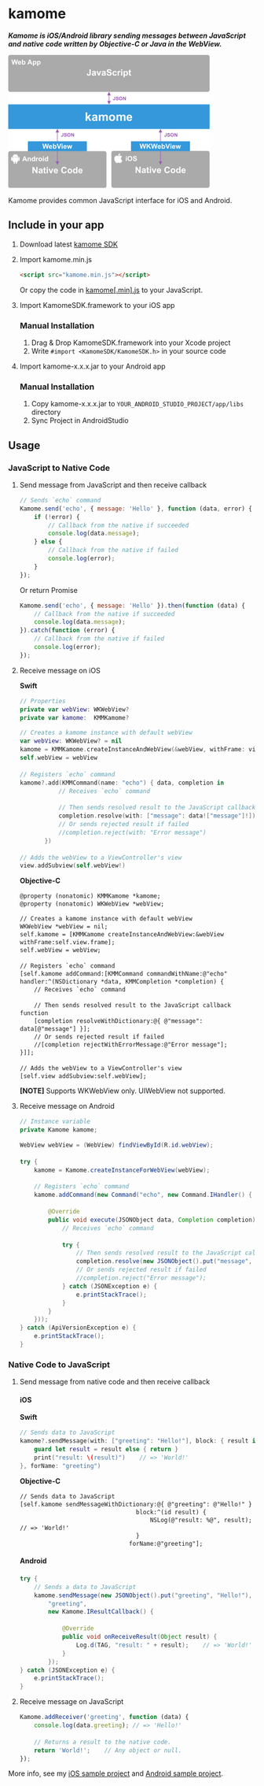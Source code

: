 # kamome

***Kamome is iOS/Android library sending messages between JavaScript and native code written by Objective-C or Java in the WebView.***

<img src="./README/images/illustration.png" width="410">

Kamome provides common JavaScript interface for iOS and Android.

## Include in your app

1. Download latest [kamome SDK](https://github.com/HituziANDO/kamome/releases)

1. Import kamome.min.js
	
	```html
	<script src="kamome.min.js"></script>
	```
	
	Or copy the code in [kamome[.min].js](https://github.com/HituziANDO/kamome/blob/master/js/src/kamome.js) to your JavaScript.

1. Import KamomeSDK.framework to your iOS app
	
	### Manual Installation
	
	1. Drag & Drop KamomeSDK.framework into your Xcode project
	1. Write `#import <KamomeSDK/KamomeSDK.h>` in your source code

1. Import kamome-x.x.x.jar to your Android app
	
	### Manual Installation
	
	1. Copy kamome-x.x.x.jar to `YOUR_ANDROID_STUDIO_PROJECT/app/libs` directory
	1. Sync Project in AndroidStudio

## Usage

### JavaScript to Native Code

1. Send message from JavaScript and then receive callback
	
	```javascript
	// Sends `echo` command
	Kamome.send('echo', { message: 'Hello' }, function (data, error) {
	    if (!error) {
	        // Callback from the native if succeeded
	        console.log(data.message);
	    } else {
	        // Callback from the native if failed
	        console.log(error);
	    }
	});
	```
	
	Or return Promise
	
	```javascript
	Kamome.send('echo', { message: 'Hello' }).then(function (data) {
	    // Callback from the native if succeeded
	    console.log(data.message);
	}).catch(function (error) {
	    // Callback from the native if failed
	    console.log(error);
	});
	```

1. Receive message on iOS
	
	**Swift**

	```swift
	// Properties
	private var webView: WKWebView?
	private var kamome:  KMMKamome?
	```
	
	```swift
	// Creates a kamome instance with default webView
	var webView: WKWebView? = nil
	kamome = KMMKamome.createInstanceAndWebView(&webView, withFrame: view.frame)
	self.webView = webView
	
	// Registers `echo` command
	kamome?.add(KMMCommand(name: "echo") { data, completion in
	           // Receives `echo` command
	           
	           // Then sends resolved result to the JavaScript callback function
	           completion.resolve(with: ["message": data!["message"]!])
	           // Or sends rejected result if failed
	           //completion.reject(with: "Error message")
	       })
	
	// Adds the webView to a ViewController's view
	view.addSubview(self.webView!)
	```
	
	**Objective-C**
	
	```objc
	@property (nonatomic) KMMKamome *kamome;
	@property (nonatomic) WKWebView *webView;
	```
	
	```objc
	// Creates a kamome instance with default webView
    WKWebView *webView = nil;
    self.kamome = [KMMKamome createInstanceAndWebView:&webView withFrame:self.view.frame];
    self.webView = webView;
	
	// Registers `echo` command
	[self.kamome addCommand:[KMMCommand commandWithName:@"echo" handler:^(NSDictionary *data, KMMCompletion *completion) {
	    // Receives `echo` command
	    
	    // Then sends resolved result to the JavaScript callback function
	    [completion resolveWithDictionary:@{ @"message": data[@"message"] }];
	    // Or sends rejected result if failed
	    //[completion rejectWithErrorMessage:@"Error message"];
	}]];
	
	// Adds the webView to a ViewController's view
	[self.view addSubview:self.webView];
	```
	
	**[NOTE]** Supports WKWebView only. UIWebView not supported.
	
1. Receive message on Android
	
	```java
	// Instance variable
	private Kamome kamome;
	```
	
	```java
	WebView webView = (WebView) findViewById(R.id.webView);
	
	try {
	    kamome = Kamome.createInstanceForWebView(webView);
	    
	    // Registers `echo` command
	    kamome.addCommand(new Command("echo", new Command.IHandler() {
	        
	        @Override
	        public void execute(JSONObject data, Completion completion) {
	            // Receives `echo` command
	            
	            try {
	                // Then sends resolved result to the JavaScript callback function
	                completion.resolve(new JSONObject().put("message", data.getString("message")));
	                // Or sends rejected result if failed
	                //completion.reject("Error message");
	            } catch (JSONException e) {
	                e.printStackTrace();
	            }
	        }
	    }));
	} catch (ApiVersionException e) {
	    e.printStackTrace();
	}
	```

### Native Code to JavaScript

1. Send message from native code and then receive callback

	#### iOS
	
	**Swift**
	
	```swift
	// Sends data to JavaScript
	kamome?.sendMessage(with: ["greeting": "Hello!"], block: { result in
	    guard let result = result else { return }
	    print("result: \(result)")    // => 'World!'
	}, forName: "greeting")
	```
	
	**Objective-C**
	
	```objc
	// Sends data to JavaScript
	[self.kamome sendMessageWithDictionary:@{ @"greeting": @"Hello!" }
                                     block:^(id result) {
                                         NSLog(@"result: %@", result);	// => 'World!'
                                     }
                                   forName:@"greeting"];
	```
	
	#### Android
	
	```java
	try {
	    // Sends a data to JavaScript
	    kamome.sendMessage(new JSONObject().put("greeting", "Hello!"),
	        "greeting",
	        new Kamome.IResultCallback() {
	            
	            @Override
	            public void onReceiveResult(Object result) {
	                Log.d(TAG, "result: " + result);	// => 'World!'
	            }
	        });
	} catch (JSONException e) {
	    e.printStackTrace();
	}
	```
	
1. Receive message on JavaScript
	
	```javascript
	Kamome.addReceiver('greeting', function (data) {
	    console.log(data.greeting);	// => 'Hello!'
	    
	    // Returns a result to the native code.
	    return 'World!';	// Any object or null.
	});
	```

More info, see my [iOS sample project](https://github.com/HituziANDO/kamome/tree/master/ios) and [Android sample project](https://github.com/HituziANDO/kamome/tree/master/android).

